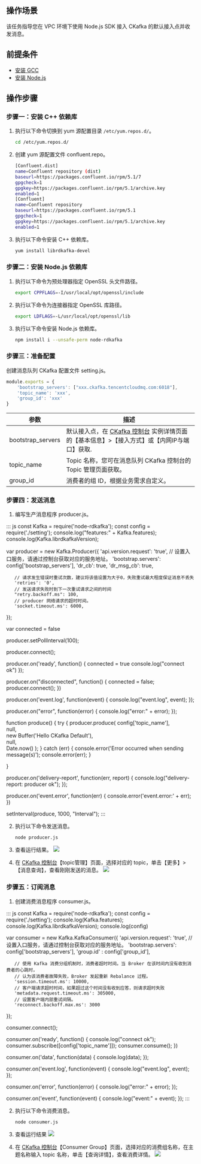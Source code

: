 ## 操作场景

该任务指导您在 VPC 环境下使用 Node.js SDK 接入 CKafka 的默认接入点并收发消息。

## 前提条件

- [安装 GCC](https://gcc.gnu.org/install/)
- [安装 Node.js](https://nodejs.org/en/download/)

## 操作步骤

### 步骤一：安装 C++ 依赖库

1. 执行以下命令切换到 yum 源配置目录 `/etc/yum.repos.d/`。
   ```bash
   cd /etc/yum.repos.d/
   ```

2. 创建 yum 源配置文件 confluent.repo。
   ```bash
   [Confluent.dist]
   name=Confluent repository (dist)
   baseurl=https://packages.confluent.io/rpm/5.1/7
   gpgcheck=1
   gpgkey=https://packages.confluent.io/rpm/5.1/archive.key
   enabled=1   
   [Confluent]
   name=Confluent repository
   baseurl=https://packages.confluent.io/rpm/5.1
   gpgcheck=1
   gpgkey=https://packages.confluent.io/rpm/5.1/archive.key
   enabled=1
   ```

3. 执行以下命令安装 C++ 依赖库。
   ```bash
   yum install librdkafka-devel
   ```

### 步骤二：安装 Node.js 依赖库

1. 执行以下命令为预处理器指定 OpenSSL 头文件路径。
   ```bash
   export CPPFLAGS=-I/usr/local/opt/openssl/include
   ```

2. 执行以下命令为连接器指定 OpenSSL 库路径。
   ```bash
   export LDFLAGS=-L/usr/local/opt/openssl/lib
   ```

3. 执行以下命令安装 Node.js 依赖库。
   ```bash
   npm install i --unsafe-perm node-rdkafka
   ```

### 步骤三：准备配置

创建消息队列 CKafka 配置文件 setting.js。

```js
module.exports = {
    'bootstrap_servers': ["xxx.ckafka.tencentcloudmq.com:6018"],
    'topic_name': 'xxx',
    'group_id': 'xxx'
}
```

| 参数              | 描述                                                         |
| ----------------- | ------------------------------------------------------------ |
| bootstrap_servers | 默认接入点，在 [CKafka 控制台](https://console.cloud.tencent.com/ckafka) 实例详情页面的【基本信息】>【接入方式】或【内网IP与端口】获取. |
| topic_name        | Topic 名称，您可在消息队列 CKafka 控制台的 Topic 管理页面获取。   |
| group_id          | 消费者的组 ID，根据业务需求自定义。                            |

### 步骤四：发送消息

1. 编写生产消息程序 producer.js。
<dx-codeblock>
:::  js
const Kafka = require('node-rdkafka');
   const config = require('./setting');
   console.log("features:" + Kafka.features);
   console.log(Kafka.librdkafkaVersion);
   
   var producer = new Kafka.Producer({
       'api.version.request': 'true',
       // 设置入口服务，请通过控制台获取对应的服务地址。
       'bootstrap.servers': config['bootstrap_servers'],
       'dr_cb': true,
       'dr_msg_cb': true,
   
       // 请求发生错误时重试次数，建议将该值设置为大于0，失败重试最大程度保证消息不丢失
       'retries': '0',
       // 发送请求失败时到下一次重试请求之间的时间
       "retry.backoff.ms": 100,
       // producer 网络请求的超时时间。
       'socket.timeout.ms': 6000,
   });
   
   var connected = false
   
   producer.setPollInterval(100);
   
   producer.connect();
   
   producer.on('ready', function() {
   connected = true
   console.log("connect ok")
   });
   
   producer.on("disconnected", function() {
   connected = false;
   producer.connect();
   })
   
   producer.on('event.log', function(event) {
       console.log("event.log", event);
   });
   
   producer.on("error", function(error) {
       console.log("error:" + error);
   });
   
   function produce() {
       try {
           producer.produce(
           config['topic_name'],   
           null,      
           new Buffer('Hello CKafka Default'),      
           null,   
           Date.now()
           );
       } catch (err) {
           console.error('Error occurred when sending message(s)');
           console.error(err);
       }
   
   }
   
   producer.on('delivery-report', function(err, report) {
       console.log("delivery-report: producer ok");
   });
   
   producer.on('event.error', function(err) {
       console.error('event.error:' + err);
   })
   
   setInterval(produce, 1000, "Interval");
:::
</dx-codeblock>

2. 执行以下命令发送消息。
   ```bash
   node producer.js
   ```

3. 查看运行结果。
   ![](https://main.qcloudimg.com/raw/195f4aee06ba86755407b4a75812c256.png)

4. 在 [CKafka 控制台](https://console.cloud.tencent.com/ckafka)【topic管理】页面，选择对应的 topic，单击【更多】>【消息查询】，查看刚刚发送的消息。
   ![](https://main.qcloudimg.com/raw/e20a0809942f90e0efd5fd1f217574b0.png)

### 步骤五：订阅消息

1. 创建消费消息程序 consumer.js。
<dx-codeblock>
:::  js
const Kafka = require('node-rdkafka');
   const config = require('./setting');
   console.log(Kafka.features);
   console.log(Kafka.librdkafkaVersion);
   console.log(config)
   
   var consumer = new Kafka.KafkaConsumer({
       'api.version.request': 'true',
       // 设置入口服务，请通过控制台获取对应的服务地址。
       'bootstrap.servers': config['bootstrap_servers'],
       'group.id' : config['group_id'],
   
       // 使用 Kafka 消费分组机制时，消费者超时时间。当 Broker 在该时间内没有收到消费者的心跳时，
       // 认为该消费者故障失败，Broker 发起重新 Rebalance 过程。
       'session.timeout.ms': 10000,
       // 客户端请求超时时间，如果超过这个时间没有收到应答，则请求超时失败
       'metadata.request.timeout.ms': 305000,
       // 设置客户端内部重试间隔。
       'reconnect.backoff.max.ms': 3000
   
   });
   
   consumer.connect();
   
   consumer.on('ready', function() {
   console.log("connect ok");
   consumer.subscribe([config['topic_name']]);
   consumer.consume();
   })
   
   consumer.on('data', function(data) {
   console.log(data);
   });
   
   consumer.on('event.log', function(event) {
       console.log("event.log", event);
   });
   
   consumer.on('error', function(error) {
       console.log("error:" + error);
   });
   
   consumer.on('event', function(event) {
           console.log("event:" + event);
   });
:::
</dx-codeblock>


2. 执行以下命令消费消息。
   ```bash
   node consumer.js
   ```

3. 查看运行结果
   ![](https://main.qcloudimg.com/raw/deecbf58c00e07531b4ea703c4046b46.png)

4. 在 [CKafka 控制台](https://console.cloud.tencent.com/ckafka)【Consumer Group】页面，选择对应的消费组名称，在主题名称输入 topic 名称，单击【查询详情】，查看消费详情。
   ![](https://main.qcloudimg.com/raw/3020dcb5f8fd73e02949b20fef4f956f.png)
